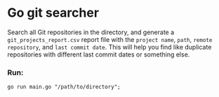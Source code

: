 # Go git searcher

Search all Git repositories in the directory, and generate a `git_projects_report.csv` report file with the `project name`, `path`, `remote repository`, and `last commit date`. This will help you find like duplicate repositories with different last commit dates or something else.



### Run:

`go run main.go "/path/to/directory";`